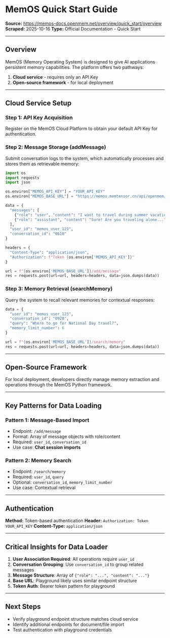 # MemOS Quick Start Guide

**Source:** https://memos-docs.openmem.net/overview/quick_start/overview
**Scraped:** 2025-10-16
**Type:** Official Documentation - Quick Start

---

## Overview

MemOS (Memory Operating System) is designed to give AI applications persistent memory capabilities. The platform offers two pathways:
1. **Cloud service** - requires only an API Key
2. **Open-source framework** - for local deployment

---

## Cloud Service Setup

### Step 1: API Key Acquisition

Register on the MemOS Cloud Platform to obtain your default API Key for authentication.

### Step 2: Message Storage (addMessage)

Submit conversation logs to the system, which automatically processes and stores them as retrievable memory:

```python
import os
import requests
import json

os.environ["MEMOS_API_KEY"] = "YOUR_API_KEY"
os.environ["MEMOS_BASE_URL"] = "https://memos.memtensor.cn/api/openmem/v1"

data = {
  "messages": [
    {"role": "user", "content": "I want to travel during summer vacation..."},
    {"role": "assistant", "content": "Sure! Are you traveling alone..."}
  ],
  "user_id": "memos_user_123",
  "conversation_id": "0610"
}

headers = {
  "Content-Type": "application/json",
  "Authorization": f"Token {os.environ['MEMOS_API_KEY']}"
}

url = f"{os.environ['MEMOS_BASE_URL']}/add/message"
res = requests.post(url=url, headers=headers, data=json.dumps(data))
```

### Step 3: Memory Retrieval (searchMemory)

Query the system to recall relevant memories for contextual responses:

```python
data = {
  "user_id": "memos_user_123",
  "conversation_id": "0928",
  "query": "Where to go for National Day travel?",
  "memory_limit_number": 6
}

url = f"{os.environ['MEMOS_BASE_URL']}/search/memory"
res = requests.post(url=url, headers=headers, data=json.dumps(data))
```

---

## Open-Source Framework

For local deployment, developers directly manage memory extraction and operations through the MemOS Python framework.

---

## Key Patterns for Data Loading

### Pattern 1: Message-Based Import
- Endpoint: `/add/message`
- Format: Array of message objects with role/content
- Required: `user_id`, `conversation_id`
- Use case: **Chat session imports**

### Pattern 2: Memory Search
- Endpoint: `/search/memory`
- Required: `user_id`, `query`
- Optional: `conversation_id`, `memory_limit_number`
- Use case: Contextual retrieval

---

## Authentication

**Method:** Token-based authentication
**Header:** `Authorization: Token YOUR_API_KEY`
**Content-Type:** `application/json`

---

## Critical Insights for Data Loader

1. **User Association Required**: All operations require `user_id`
2. **Conversation Grouping**: Use `conversation_id` to group related messages
3. **Message Structure**: Array of `{"role": "...", "content": "..."}`
4. **Base URL**: Playground likely uses similar endpoint structure
5. **Token Auth**: Bearer token pattern for playground

---

## Next Steps

- Verify playground endpoint structure matches cloud service
- Identify additional endpoints for document/file import
- Test authentication with playground credentials
